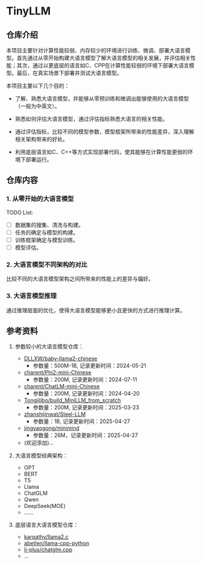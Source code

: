 # TinyLLM

## 仓库介绍
本项目主要针对计算性能较弱、内存较少的环境进行训练、微调、部署大语言模型。首先通过从零开始构建大语言模型了解大语言模型的相关发展，并评估相关性能；其次，通过以更底层的语言如C、CPP在计算性能较弱的环境下部署大语言模型。最后，在真实场景下部署并测试大语言模型。


本项目主要以下几个目的：
- 了解、熟悉大语言模型，并能够从零预训练和微调出能够使用的大语言模型（一般为中英文）。

- 熟悉如何评估大语言模型，通过评估指标熟悉大语言的相关性能。

- 通过评估指标，比较不同的模型参数，模型框架所带来的性能差异，深入理解相关架构带来的好处。

- 利用底层语言如C、C++等方式实现部署代码，使其能够在计算性能更弱的环境下部署运行。

## 仓库内容

### 1. 从零开始的大语言模型

TODO List:
- [ ] 数据集的搜集、清洗与构建。
- [ ] 任务的确定与模型的构建。
- [ ] 训练框架确定与模型训练。
- [ ] 模型评估。

### 2. 大语言模型不同架构的对比

比较不同的大语言模型架构之间所带来的性能上的差异与偏好。

### 3. 大语言模型推理

通过推理层面的优化，使得大语言模型能够更小且更快的方式进行推理计算。


## 参考资料
1. 参数较小的大语言模型仓库：
    - [DLLXW/baby-llama2-chinese](https://github.com/DLLXW/baby-llama2-chinese) 
      - 参数量：500M-1B, 记录更新时间：2024-05-21
    - [charent/Phi2-mini-Chinese](https://github.com/charent/Phi2-mini-Chinese) 
      - 参数量：200M, 记录更新时间：2024-07-11
    - [charent/ChatLM-mini-Chinese](https://github.com/charent/ChatLM-mini-Chinese/) 
      - 参数量：200M, 记录更新时间：2024-04-20
    - [Tongjilibo/build_MiniLLM_from_scratch](https://github.com/Tongjilibo/build_MiniLLM_from_scratch) 
      - 参数量：200M, 记录更新时间：2025-03-23
    - [zhanshijinwat/Steel-LLM](https://github.com/zhanshijinwat/Steel-LLM) 
      - 参数量：1B, 记录更新时间：2025-04-27
    - [jingyaogong/minimind](https://github.com/jingyaogong/minimind) 
      - 参数量：26M，记录更新时间：2025-04-27
    - (欢迎添加)...

2. 大语言模型经典架构：
    - OPT
    - BERT
    - T5
    - Llama
    - ChatGLM
    - Qwen
    - DeepSeek(MOE)
    - ......

3. 底层语言大语言模型仓库：
    - [karpathy/llama2.c](https://github.com/karpathy/llama2.c)
    - [abetlen/llama-cpp-python](https://github.com/abetlen/llama-cpp-python)
    - [li-plus/chatglm.cpp](https://github.com/li-plus/chatglm.cpp)
    - ...